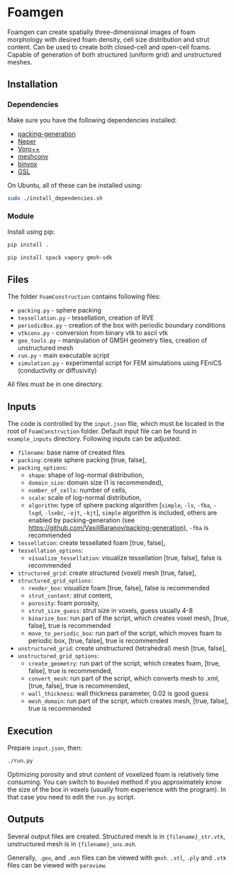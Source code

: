 # Foamgen

Foamgen can create spatially three-dimensional images of foam morphology with desired foam density, cell size distribution and strut content. Can be used to create both closed-cell and open-cell foams. Capable of generation of both structured (uniform grid) and unstructured meshes.

## Installation

### Dependencies

Make sure you have the following dependencies installed:

- [packing-generation](https://github.com/VasiliBaranov/packing-generation.git)
- [Neper](http://neper.sourceforge.net/index.html)
- [Voro++](http://math.lbl.gov/voro++/about.html)
- [meshconv](http://www.patrickmin.com/meshconv)
- [binvox](http://www.patrickmin.com/binvox/)
- [GSL](http://www.gnu.org/software/gsl/)

On Ubuntu, all of these can be installed using:

```bash
sudo ./install_dependencies.sh
```

### Module

Install using pip:

```bash
pip install .
```

```bash
pip install spack vapory gmsh-sdk
```


## Files

The folder `FoamConstruction` contains following files:

- `packing.py` - sphere packing
- `tessellation.py` - tessellation, creation of RVE
- `periodicBox.py` - creation of the box with periodic boundary conditions
- `vtkconv.py` - conversion from binary vtk to ascii vtk
- `geo_tools.py` - manipulation of GMSH geometry files, creation of unstructured mesh
- `run.py` - main executable script
- `simulation.py` - experimental script for FEM simulations using FEniCS (conductivity or diffusivity)

All files must be in one directory.

## Inputs

The code is controlled by the `input.json` file, which must be located in the
root of `FoamConstruction` folder. Default input file can be found
in `example_inputs` directory. Following inputs can be adjusted:

- `filename`: base name of created files
- `packing`: create sphere packing [true, false],
- `packing_options`:
    - `shape`: shape of log-normal distribution,
    - `domain_size`: domain size (1 is recommended),
    - `number_of_cells`: number of cells,
    - `scale`: scale of log-normal distribution,
    - `algorithm`: type of sphere packing algorithm [`simple`, `-ls`, `-fba`, `-lsgd`, `-lsebc`, `-ojt`, `-kjt`], `simple` algorithm is included, others are enabled by packing-generation (see <https://github.com/VasiliBaranov/packing-generation),> `-fba` is recommended
- `tessellation`: create tessellated foam [true, false],
- `tessellation_options`:
    - `visualize_tessellation`: visualize tessellation [true, false], false is recommended
- `structured_grid`: create structured (voxel) mesh [true, false],
- `structured_grid_options`:
    - `render_box`: visualize foam [true, false], false is recommended
    - `strut_content`: strut content,
    - `porosity`: foam porosity,
    - `strut_size_guess`: strut size in voxels, guess usually 4-8
    - `binarize_box`: run part of the script, which creates voxel mesh, [true, false], true is recommended
    - `move_to_periodic_box`: run part of the script, which moves foam to periodic box, [true, false], true is recommended
- `unstructured_grid`: create unstructured (tetrahedral) mesh [true, false],
- `unstructured_grid_options`:
    - `create_geometry`: run part of the script, which creates foam, [true, false], true is recommended,
    - `convert_mesh`: run part of the script, which converts mesh to .xml, [true, false], true is recommended,
    - `wall_thickness`: wall thickness parameter, 0.02 is good guess
    - `mesh_domain`: run part of the script, which creates mesh, [true, false], true is recommended

## Execution

Prepare `input.json`, then:

```bash
./run.py
```

Optimizing porosity and strut content of voxelized foam is relatively time
consuming. You can switch to `Bounded` method if you approximately know the
size of the box in voxels (usually from experience with the program). In that
case you need to edit the `run.py` script.

## Outputs

Several output files are created. Structured mesh is in `{filename}_str.vtk`, unstructured mesh is in `{filename}_uns.msh`.

Generally, `.geo`, and `.msh` files can be viewed with `gmsh`. `.stl`, `.ply` and `.vtk`
files can be viewed with `paraview`.
